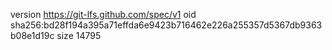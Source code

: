 version https://git-lfs.github.com/spec/v1
oid sha256:bd28f194a395a71effda6e9423b716462e226a255357d5367db9363b08e1d19c
size 14795
